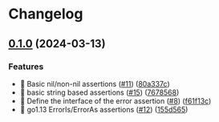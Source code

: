 # Changelog

## [0.1.0](https://github.com/zoido/errassert/compare/v0.0.1...v0.1.0) (2024-03-13)


### Features

* 🚧 Basic nil/non-nil assertions ([#11](https://github.com/zoido/errassert/issues/11)) ([80a337c](https://github.com/zoido/errassert/commit/80a337cc54a6a19e1b1fcb583ab76142b6216239))
* 🚧 basic string based assertions ([#15](https://github.com/zoido/errassert/issues/15)) ([7678568](https://github.com/zoido/errassert/commit/767856893c1b3ba5454d454f2d2e113c016273bb))
* 🚧 Define the interface of the error assertion ([#8](https://github.com/zoido/errassert/issues/8)) ([f61f13c](https://github.com/zoido/errassert/commit/f61f13cf2d945e43c8c2b5f4cc790ec248e68e86))
* 🚧 go1.13 ErrorIs/ErrorAs assertions ([#12](https://github.com/zoido/errassert/issues/12)) ([155d565](https://github.com/zoido/errassert/commit/155d5651ffbb69b669e37f249184dfbf6f65a585))


